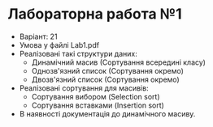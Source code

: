 # Лабораторна работа №1

- Варіант: 21
- Умова у файлі Lab1.pdf
- Реалізовані такі структури даних:
  - Динамічний масив (Сортування всередині класу)
  - Однозв'язний список (Сортування окремо)
  - Двозв'язний список (Сортування окремо)
- Реалізовані сортування для масивів:
  - Сортування вибором (Selection sort)
  - Сортування вставками (Insertion sort)
- В наявності документація до динамічного масиву.
